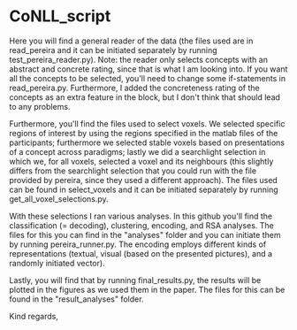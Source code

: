 # CoNLL_script

Here you will find a general reader of the data (the files used are in read_pereira and it can be initiated separately by running test_pereira_reader.py). Note: the reader only selects concepts with an abstract and concrete rating, since that is what I am looking into. If you want all the concepts to be selected, you'll need to change some if-statements in read_pereira.py. Furthermore, I added the concreteness rating of the concepts as an extra feature in the block, but I don't think that should lead to any problems.

Furthermore, you'll find the files used to select voxels. We selected specific regions of interest by using the regions specified in the matlab files of the participants; furthermore we selected stable voxels based on presentations of a concept across paradigms; lastly we did a searchlight selection in which we, for all voxels, selected a voxel and its neighbours (this slightly differs from the searchlight selection that you could run with the file provided by pereira, since they used a different approach). The files used can be found in select_voxels and it can be initiated separately by running get_all_voxel_selections.py.

With these selections I ran various analyses. In this github you'll find the classification (= decoding), clustering, encoding, and RSA analyses. The files for this you can find in the "analyses" folder and you can initiate them by running pereira_runner.py. The encoding employs different kinds of representations (textual, visual (based on the presented pictures), and a randomly initiated vector).

Lastly, you will find that by running final_results.py, the results will be plotted in the figures as we used them in the paper. The files for this can be found in the "result_analyses" folder.

Kind regards,
